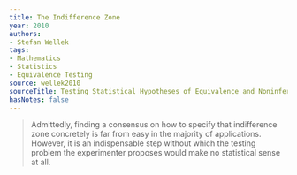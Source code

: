 ```yaml
---
title: The Indifference Zone
year: 2010
authors:
- Stefan Wellek
tags:
- Mathematics
- Statistics
- Equivalence Testing
source: wellek2010
sourceTitle: Testing Statistical Hypotheses of Equivalence and Noninferiority
hasNotes: false
---
```


> Admittedly, finding a consensus on how to specify that indifference zone concretely is far from easy in the majority of applications. However, it is an indispensable step without which the testing problem the experimenter proposes would make no statistical sense at all.
